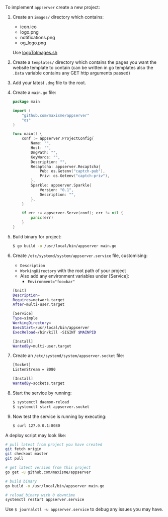 To implement `appserver` create a new project:

1. Create an `images/` directory which contains:
    - icon.ico
    - logo.png
    - notifications.png
    - og_logo.png
    
    Use [logoToImages.sh](https://github.com/maxisme/App-Deployment-Tools/blob/master/Media/logoToImages.sh)
2. Create a `templates/` directory which contains the pages you want the website template to contain (can be written in go templates also the `.Data` variable contains any GET http arguments passed)

3. Add your latest `.dmg` file to the root.

4. Create a `main.go` file: 
    ```go
    package main
    
    import (
        "github.com/maxisme/appserver"
	    "os"
    )
    
    func main() {
        conf := appserver.ProjectConfig{
            Name: "",
            Host: "",
            DmgPath: "",
            KeyWords: "",
            Description: "",
            Recaptcha: appserver.Recaptcha{
                Pub: os.Getenv("captch-pub"),
                Priv: os.Getenv("captch-priv"),
            },
            Sparkle: appserver.Sparkle{
                Version: "0.1",
                Description: "",
            },
        }
    
        if err := appserver.Serve(conf); err != nil {
            panic(err)
        }
    }
    
    ```

5. Build binary for project:
    ```bash
    $ go build -o /usr/local/bin/appserver main.go
    ```

6. Create `/etc/systemd/system/appserver.service` file, customising:
    - `Description` 
    - `WorkingDirectory` with the root path of your project
    - Also add any environment variables under [Service]:
        - `Environment="foo=bar"`
    
   ```bash
   [Unit]
   Description=
   Requires=network.target
   After=multi-user.target
   
   [Service]
   Type=simple
   WorkingDirectory=
   ExecStart=/usr/local/bin/appserver
   ExecReload=/bin/kill -SIGINT $MAINPID
   
   [Install]
   WantedBy=multi-user.target
   ```
   
7. Create an `/etc/systemd/system/appserver.socket` file:
    ```bash
    [Socket]
    ListenStream = 8080
    
    [Install]
    WantedBy=sockets.target
    ```

8. Start the service by running:
    ```bash
    $ systemctl daemon-reload
    $ systemctl start appserver.socket
    ```
    
9. Now test the service is running by executing:
    ```bash
    $ curl 127.0.0.1:8080
    ```
    

A deploy script may look like:
```bash
# pull latest from project you have created
git fetch origin
git checkout master
git pull

# get latest version from this project
go get -u github.com/maxisme/appserver

# build binary
go build -o /usr/local/bin/appserver main.go

# reload binary with 0 downtime
systemctl restart appserver.service
```

Use `$ journalctl -u appserver.service` to debug any issues you may have.
